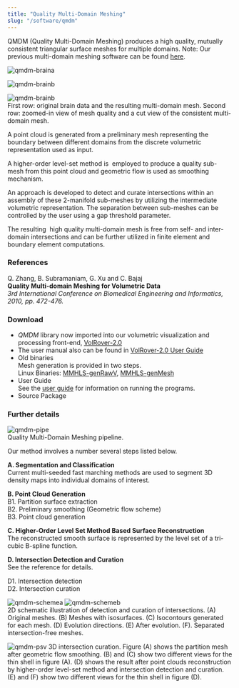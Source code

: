 ```yaml
---
title: "Quality Multi-Domain Meshing"
slug: "/software/qmdm"
---
```

QMDM (Quality Multi-Domain Meshing) produces a high quality, mutually consistent triangular surface meshes for multiple domains. Note: Our previous multi-domain meshing software can be found [here](http://www.cs.utexas.edu/~bajaj/cvc/software/MMM.shtml).  

![](http://cvcweb.ices.utexas.edu/images/qmdm-braina.png "qmdm-braina") 
 
![](http://cvcweb.ices.utexas.edu/images/qmdm-brainb.png "qmdm-brainb")
 
![](http://cvcweb.ices.utexas.edu/images/qmdm-brainc.png "qmdm-brainb")   
First row: original brain data and the resulting multi-domain mesh. Second row: zoomed-in view of mesh quality and a cut view of the consistent multi-domain mesh.   

A point cloud is generated from a preliminary mesh representing the boundary between different domains from the discrete volumetric representation used as input.  

A higher-order level-set method is  employed to produce a quality sub-mesh from this point cloud and geometric flow is used as smoothing mechanism.   

An approach is developed to detect and curate intersections within an assembly of these 2-manifold sub-meshes by utilizing the intermediate volumetric representation. The separation between sub-meshes can be controlled by the user using a gap threshold parameter.  

The resulting  high quality multi-domain mesh is free from self- and inter-domain intersections and can be further utilized in finite element and boundary element computations. 

### References  
Q. Zhang, B. Subramaniam, G. Xu and C. Bajaj   
**Quality Multi-domain Meshing for Volumetric Data**  
_3rd International Conference on Biomedical Engineering and Informatics, 2010, pp. 472-476._

### Download

*   _QMDM_ library now imported into our volumetric visualization and processing front-end, [VolRover-2.0](../volumerover)
*   The user manual also can be found in [VolRover-2.0 User Guide](http://cvcweb.ices.utexas.edu/software/doc/VolumeRoverDoc.pdf)
*   Old binaries   
    Mesh generation is provided in two steps.   
    Linux Binaries: [MMHLS-genRawV](http://cvcweb.ices.utexas.edu/software/binaries/MMHLS-genRawV.20110203), [MMHLS-genMesh](http://cvcweb.ices.utexas.edu/software/binaries/MMHLS-genMesh.20110203)
*   User Guide   
    See the [user guide](http://cvcweb.ices.utexas.edu/software/doc/QMDM-userguide.txt) for information on running the programs.
*   Source Package

### Further details  
![](http://cvcweb.ices.utexas.edu/images/qmdm-pipeline.png "qmdm-pipe")  
Quality Multi-Domain Meshing pipeline.  

Our method involves a number several steps listed below.

**A. Segmentation and Classification**  
Current multi-seeded fast marching methods are used to segment 3D density maps into individual domains of interest.

**B. Point Cloud Generation**  
B1. Partition surface extraction   
B2. Preliminary smoothing (Geometric flow scheme)   
B3. Point cloud generation

**C. Higher-Order Level Set Method Based Surface Reconstruction**  
The reconstructed smooth surface is represented by the level set of a tri-cubic B-spline function.

**D. Intersection Detection and Curation**  
See the reference for details.   

D1. Intersection detection   
D2. Intersection curation 

![](http://cvcweb.ices.utexas.edu/images/qmdm-schemea.png "qmdm-schemea") ![](http://cvcweb.ices.utexas.edu/images/qmdm-schemeb.png "qmdm-schemeb")   
2D schematic illustration of detection and curation of intersections. (A) Original meshes. (B) Meshes with isosurfaces. (C) Isocontours generated for each mesh. (D) Evolution directions. (E) After evolution. (F). Separated intersection-free meshes. 

![](http://cvcweb.ices.utexas.edu/images/qmdm-psv.png "qmdm-psv") 3D intersection curation. Figure (A) shows the partition mesh after geometric flow smoothing. (B) and (C) show two different views for the thin shell in figure (A). (D) shows the result after point clouds reconstruction by higher-order level-set method and intersection detection and curation. (E) and (F) show two different views for the thin shell in figure (D).
